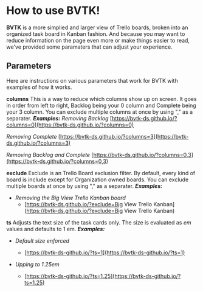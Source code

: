 # How to use BVTK!

**BVTK** is a more simplied and larger view of Trello boards, broken into an organized task board in Kanban fashion.
And because you may want to reduce information on the page even more or make things easier to read, we've provided some paramaters that can adjust your experience.

## Parameters
Here are instructions on various parameters that work for BVTK with examples of how it works.

**columns**
This is a way to reduce which columns show up on screen. It goes in order from left to right, Backlog being your 0 column and Complete being your 3 column. You can exclude multiple columns at once by using "," as a separater.
***Examples:***
*Removing Backlog*
[https://bvtk-ds.github.io/?columns=0](https://bvtk-ds.github.io/?columns=0)

*Removing Complete*
[https://bvtk-ds.github.io/?columns=3](https://bvtk-ds.github.io/?columns=3)
		
*Removing Backlog and Complete*
[https://bvtk-ds.github.io/?columns=0,3](https://bvtk-ds.github.io/?columns=0,3)
		

**exclude**
Exclude is an Trello Board exclusion filter. By default, every kind of board is include except for Organization owned boards. You can exclude multiple boards at once by using "," as a separater.
***Examples:***
- *Removing the Big View Trello Kanban board*
  - [https://bvtk-ds.github.io/?exclude=Big View Trello Kanban](https://bvtk-ds.github.io/?exclude=Big View Trello Kanban)
		

**ts**
Adjusts the text size of the task cards only. The size is evaluated as *em* values and defaults to 1 em.
***Examples:***
- *Default size enforced*
  - [https://bvtk-ds-github.io/?ts=1](https://bvtk-ds-github.io/?ts=1)
		
- *Upping to 1.25em*
  - [https://bvtk-ds-github.io/?ts=1.25](https://bvtk-ds-github.io/?ts=1.25)